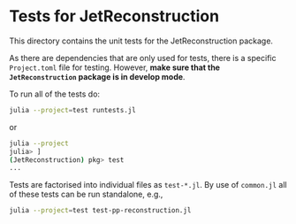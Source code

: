 # Tests for JetReconstruction

This directory contains the unit tests for the JetReconstruction package.

As there are dependencies that are only used for tests, there is a specific
`Project.toml` file for testing. However, **make sure that the
`JetReconstruction` package is in develop mode**.

To run all of the tests do:

```sh
julia --project=test runtests.jl
```

or

```sh
julia --project
julia> ]
(JetReconstruction) pkg> test
...
```

Tests are factorised into individual files as `test-*.jl`. By use of `common.jl` all of these tests can be run standalone, e.g.,

```sh
julia --project=test test-pp-reconstruction.jl
```
